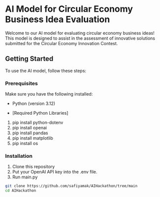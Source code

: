 # AI Model for Circular Economy Business Idea Evaluation

Welcome to our AI model for evaluating circular economy business ideas! This model is designed to assist in the assessment of innovative solutions submitted for the Circular Economy Innovation Contest.

## Getting Started

To use the AI model, follow these steps:

### Prerequisites

Make sure you have the following installed:
- Python (version 3.12)
  
- [Required Python Libraries]
1. pip install python-dotenv
2. pip install openai
3. pip install pandas
4. pip install matplotlib
5. pip install os
### Installation

1. Clone this repository
2. Put your OpenAI API key into the .env file.
3. Run main.py

```bash
git clone https://github.com/safiyamak/AIHackathon/tree/main
cd AIHackathon

